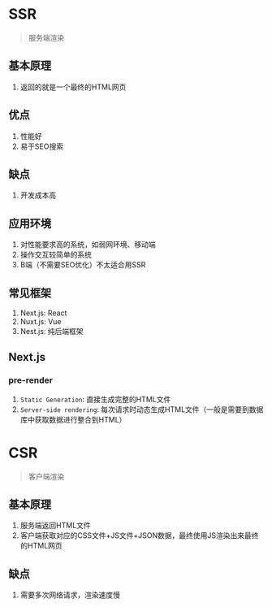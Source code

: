 # SSR
> 服务端渲染

## 基本原理

1. 返回的就是一个最终的HTML网页

## 优点
1. 性能好
2. 易于SEO搜索

## 缺点
1. 开发成本高

## 应用环境
1. 对性能要求高的系统，如弱网环境、移动端
2. 操作交互较简单的系统
3. B端（不需要SEO优化）不太适合用SSR


## 常见框架
1. Next.js: React
2. Nuxt.js: Vue
3. Nest.js: 纯后端框架


## Next.js
### pre-render

1. `Static Generation`: 直接生成完整的HTML文件
2. `Server-side rendering`: 每次请求时动态生成HTML文件（一般是需要到数据库中获取数据进行整合到HTML）

# CSR
> 客户端渲染


## 基本原理

1. 服务端返回HTML文件
2. 客户端获取对应的CSS文件+JS文件+JSON数据，最终使用JS渲染出来最终的HTML网页


## 缺点

1. 需要多次网络请求，渲染速度慢